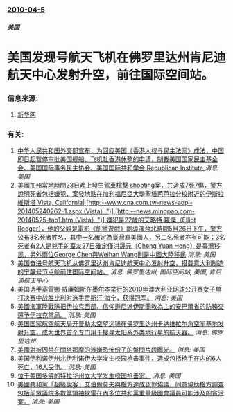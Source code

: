 ### [2010-04-5](/news/2010/04/5/index.md)

##### 美国
#  美国发现号航天飞机在佛罗里达州肯尼迪航天中心发射升空，前往国际空间站。




### 信息来源:

1. [新华网](http://news.xinhuanet.com/world/2010-04/05/c_1218096.htm)

### 有关:

1. [ 中华人民共和国外交部宣布，为回应美国《香港人权与民主法案》成法，中国即日起暂停审批美国舰船、飞机赴香港休整的申请，制裁美国国家民主基金会、美国国际事务民主协会、美国国际共和学会 Republican Institute ](/zh/news/2019/12/2/中华人民共和国外交部宣布-为回应美国-香港人权与民主法案-成法-中国即日起暂停审批美国舰船-飞机赴香港休整的申请-制裁.md) _消息: 美国_
2. [美國加州當地時間23日晚上發生駕車槍擊 shooting案，共造成7死7傷，警方說明死者包括嫌犯，案發地點在加利福尼亞大學聖塔芭芭拉分校附近的伊斯拉維斯塔 Vista, California| [http:--www.cna.com.tw-news-aopl-201405240262-1.aspx (Vista）")] [http:--news.mingpao.com-20140525-tab1.htm (Vista）")] 嫌犯是22歲的艾略特·羅傑（Elliot Rodger），他的父親是電影《飢餓遊戲》副導演台北時間5月26日下午，警方公布3名死者姓名，其中一名確定為臺灣裔美國人，另二名死者亦有可能；3名死者有2人是兇手的室友27日確定僅洪晟元（Cheng Yuan Hong）是臺灣移民，另外兩位George Chen與Weihan Wang則是中國大陸移民](/zh/news/2014/05/23/美國加州當地時間23日晚上發生駕車槍擊-shooting案-共造成7死7傷-警方說明死者包括嫌犯-案發地點在加利福尼亞大.md) _消息: 美国_
3. [ 美国奋进号航天飞机从佛罗里达州肯尼迪航天中心发射升空，搭载意大利制造的宁静号节点舱前住国际空间站。](/zh/news/2010/02/8/美国奋进号航天飞机从佛罗里达州肯尼迪航天中心发射升空-搭载意大利制造的宁静号节点舱前住国际空间站.md) _消息: 佛罗里达州, 国际空间站, 美国, 肯尼迪航天中心_
4. [ 美国选手塞雷娜·威廉姆斯在墨尔本举行的2010年澳大利亚网球公开赛女子单打决赛中战胜比利时选手贾斯汀·海宁，获得冠军。](/zh/news/2010/01/30/美国选手塞雷娜-威廉姆斯在墨尔本举行的2010年澳大利亚网球公开赛女子单打决赛中战胜比利时选手贾斯汀-海宁-获得冠军.md) _消息: 美国_
5. [ 美國海軍陸戰隊把伊拉克西部、信仰遜尼派伊斯蘭教為主的安巴爾省的防務交還予伊拉克當局。](/zh/news/2010/01/23/美國海軍陸戰隊把伊拉克西部-信仰遜尼派伊斯蘭教為主的安巴爾省的防務交還予伊拉克當局.md) _消息: 美国_
6. [美国国家航空航天局开普勒太空望远镜在佛罗里达州卡纳维拉尔角空军基地发射升空，成为世界首个专门用于搜寻太阳系外类地行星的航天器。](/zh/news/2009/03/6/美国国家航空航天局开普勒太空望远镜在佛罗里达州卡纳维拉尔角空军基地发射升空-成为世界首个专门用于搜寻太阳系外类地行星的航.md) _消息: 佛罗里达州_
7. [美國對被囚禁在關塔那摩的涉嫌恐怖份子的盤問片段曝光。](/zh/news/2008/07/15/美國對被囚禁在關塔那摩的涉嫌恐怖份子的盤問片段曝光.md) _消息: 美国_
8. [美国伊利诺伊州北伊利诺伊大学发生校园枪击事件，造成包括枪手在内的6人死亡，16人受伤。](/zh/news/2008/02/14/美国伊利诺伊州北伊利诺伊大学发生校园枪击事件-造成包括枪手在内的6人死亡-16人受伤.md) _消息: 美国_
9. [位于美国多佛的特拉华州立大学发生校园枪击案。](/zh/news/2007/09/21/位于美国多佛的特拉华州立大学发生校园枪击案.md) _消息: 美国_
10. [美國共和黨「超級說客」艾伯倫莫夫與檢方達成認罪協議，同意協助檢方調查包括前眾議院多數黨領袖狄雷在內多位共和黨重量級國會議員可能涉及的貪污案。](/zh/news/2006/01/3/美國共和黨-超級說客-艾伯倫莫夫與檢方達成認罪協議-同意協助檢方調查包括前眾議院多數黨領袖狄雷在內多位共和黨重量級國會議.md) _消息: 美国_
